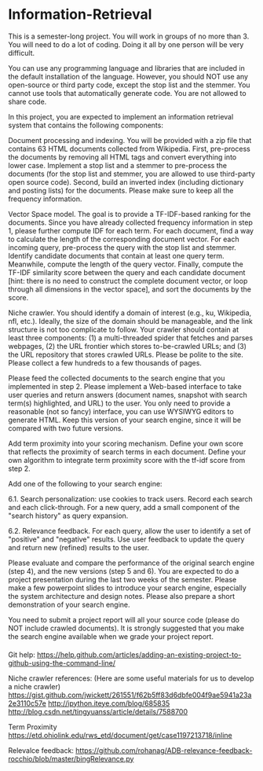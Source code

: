 # Information-Retrieval
This is a semester-long project. You will work in groups of no more than 3. You will need to do a lot of coding. Doing it all by one person will be very difficult.

You can use any programming language and libraries that are included in the default installation of the language. However, you should NOT use any open-source or third party code, except the stop list and the stemmer. You cannot use tools that automatically generate code. You are not allowed to share code.

In this project, you are expected to implement an information retrieval system that contains the following components:

Document processing and indexing. You will be provided with a zip file that contains 63 HTML documents collected from Wikipedia. First, pre-process the documents by removing all HTML tags and convert everything into lower case. Implement a stop list and a stemmer to pre-process the documents (for the stop list and stemmer, you are allowed to use third-party open source code). Second, build an inverted index (including dictionary and posting lists) for the documents. Please make sure to keep all the frequency information.

Vector Space model. The goal is to provide a TF-IDF-based ranking for the documents. Since you have already collected frequency information in step 1, please further compute IDF for each term. For each document, find a way to calculate the length of the corresponding document vector. For each incoming query, pre-process the query with the stop list and stemmer. Identify candidate documents that contain at least one query term. Meanwhile, compute the length of the query vector. Finally, compute the TF-IDF similarity score between the query and each candidate document [hint: there is no need to construct the complete document vector, or loop through all dimensions in the vector space], and sort the documents by the score.

Niche crawler. You should identify a domain of interest (e.g., ku, Wikipedia, nfl, etc.). Ideally, the size of the domain should be manageable, and the link structure is not too complicate to follow. Your crawler should contain at least three components: (1) a multi-threaded spider that fetches and parses webpages, (2) the URL frontier which stores to-be-crawled URLs; and (3) the URL repository that stores crawled URLs. Please be polite to the site. Please collect a few hundreds to a few thousands of pages.

Please feed the collected documents to the search engine that you implemented in step 2. Please implement a Web-based interface to take user queries and return answers (document names, snapshot with search term(s) highlighted, and URL) to the user. You only need to provide a reasonable (not so fancy) interface, you can use WYSIWYG editors to generate HTML. Keep this version of your search engine, since it will be compared with two future versions.

Add term proximity into your scoring mechanism. Define your own score that reflects the proximity of search terms in each document. Define your own algorithm to integrate term proximity score with the tf-idf score from step 2.

Add one of the following to your search engine:

6.1. Search personalization: use cookies to track users. Record each search and each click-through. For a new query, add a small component of the "search history" as query expansion.

6.2. Relevance feedback. For each query, allow the user to identify a set of "positive" and "negative" results. Use user feedback to update the query and return new (refined) results to the user.

Please evaluate and compare the performance of the original search engine (step 4), and the new versions (step 5 and 6).
You are expected to do a project presentation during the last two weeks of the semester. Please make a few powerpoint slides to introduce your search engine, especially the system architecture and design notes. Please also prepare a short demonstration of your search engine.

You need to submit a project report will all your source code (please do NOT include crawled documents). It is strongly suggested that you make the search engine available when we grade your project report.

####
Git help:
https://help.github.com/articles/adding-an-existing-project-to-github-using-the-command-line/

Niche crawler references:
(Here are some useful materials for us to develop a niche crawler)
https://gist.github.com/jwickett/261551/f62b5ff83d6dbfe004f9ae5941a23a2e3110c57e
http://ipython.iteye.com/blog/685835
http://blog.csdn.net/tingyuanss/article/details/7588700

Term Proximity
https://etd.ohiolink.edu/rws_etd/document/get/case1197213718/inline

Relevalce feedback:
https://github.com/rohanag/ADB-relevance-feedback-rocchio/blob/master/bingRelevance.py
####
